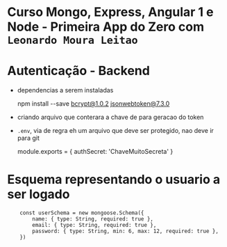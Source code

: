 # Curso Mongo, Express, Angular 1 e Node - Primeira App do Zero com `Leonardo Moura Leitao`

# Autenticação - Backend

* dependencias a serem instaladas

    npm install --save bcrypt@1.0.2 jsonwebtoken@7.3.0

* criando arquivo que conterara a chave de para geracao do token
* `.env`, via de regra eh um arquivo que deve ser protegido, nao deve ir para git

    module.exports = {
        authSecret: 'ChaveMuitoSecreta'
    }    

# Esquema representando o usuario a ser logado

        const userSchema = new mongoose.Schema({
            name: { type: String, required: true },
            email: { type: String, required: true },
            password: { type: String, min: 6, max: 12, required: true },
        })    